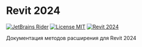 # Revit 2024

[![JetBrains Rider](https://img.shields.io/badge/JetBrains-Rider-blue.svg)](https://www.jetbrains.com/rider)
[![License MIT](https://img.shields.io/badge/License-MIT-blue.svg)](https://en.wikipedia.org/wiki/MIT_License)
[![Revit 2024](https://img.shields.io/badge/Revit-2024-blue.svg)](https://www.autodesk.com/products/revit/overview)

Документация методов расширения для Revit 2024